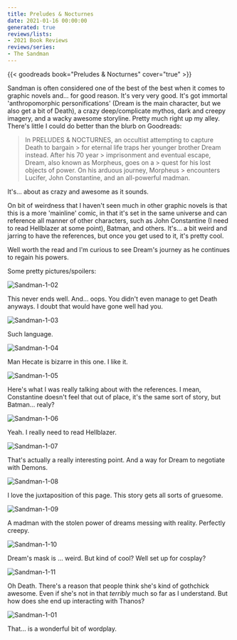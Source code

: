 ```yaml
---
title: Preludes & Nocturnes
date: 2021-01-16 00:00:00
generated: true
reviews/lists:
- 2021 Book Reviews
reviews/series:
- The Sandman
---
```

{{< goodreads book="Preludes & Nocturnes" cover="true" >}}

Sandman is often considered one of the best of the best when it comes to graphic novels and... for good reason. It's very very good. It's got immortal 'anthropomorphic personifications' (Dream is the main character, but we also get a bit of Death), a crazy deep/complicate mythos, dark and creepy imagery, and a wacky awesome storyline. Pretty much right up my alley. There's little I could do better than the blurb on Goodreads:  

> In PRELUDES & NOCTURNES, an occultist attempting to capture Death to bargain > for eternal life traps her younger brother Dream instead. After his 70 year > imprisonment and eventual escape, Dream, also known as Morpheus, goes on a > quest for his lost objects of power. On his arduous journey, Morpheus > encounters Lucifer, John Constantine, and an all-powerful madman.

<!--more-->

It's... about as crazy and awesome as it sounds.  

On bit of weirdness that I haven't seen much in other graphic novels is that this is a more 'mainline' comic, in that it's set in the same universe and can reference all manner of other characters, such as John Constantine (I need to read Hellblazer at some point), Batman, and others. It's... a bit weird and jarring to have the references, but once you get used to it, it's pretty cool.  

Well worth the read and I'm curious to see Dream's journey as he continues to regain his powers.  

Some pretty pictures/spoilers:  

![Sandman-1-02](/embeds/books/attachments/sandman-1-02.jpg)  

This never ends well. And... oops. You didn't even manage to get Death anyways. I doubt that would have gone well had you.  

![Sandman-1-03](/embeds/books/attachments/sandman-1-03.jpg)  

Such language.  

![Sandman-1-04](/embeds/books/attachments/sandman-1-04.jpg)  

Man Hecate is bizarre in this one. I like it.  

![Sandman-1-05](/embeds/books/attachments/sandman-1-05.jpg)  

Here's what I was really talking about with the references. I mean, Constantine doesn't feel that out of place, it's the same sort of story, but Batman... realy?  

![Sandman-1-06](/embeds/books/attachments/sandman-1-06.jpg)  

Yeah. I really need to read Hellblazer.  

![Sandman-1-07](/embeds/books/attachments/sandman-1-07.jpg)  

That's actually a really interesting point. And a way for Dream to negotiate with Demons.  

![Sandman-1-08](/embeds/books/attachments/sandman-1-08.jpg)  

I love the juxtaposition of this page. This story gets all sorts of gruesome.  

![Sandman-1-09](/embeds/books/attachments/sandman-1-09.jpg)  

A madman with the stolen power of dreams messing with reality. Perfectly creepy.  

![Sandman-1-10](/embeds/books/attachments/sandman-1-10.jpg)  

Dream's mask is ... weird. But kind of cool? Well set up for cosplay?  

![Sandman-1-11](/embeds/books/attachments/sandman-1-11.jpg)  

Oh Death. There's a reason that people think she's kind of gothchick awesome. Even if she's not in that *terribly* much so far as I understand. But how does she end up interacting with Thanos?  

![Sandman-1-01](/embeds/books/attachments/sandman-1-01.jpg)  

That... is a wonderful bit of wordplay.  


